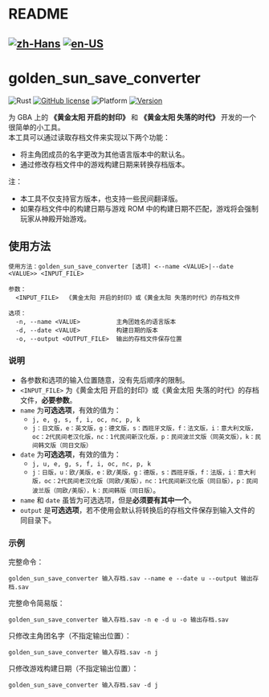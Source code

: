 # README  
[![zh-Hans](https://img.shields.io/badge/-%E7%AE%80%E4%BD%93%E4%B8%AD%E6%96%87-black.svg?style=for-the-badge&logo=googletranslate&logoColor=yellow)](https://github.com/Hambaka/golden_sun_save_converter/blob/main/README.md)
[![en-US](https://img.shields.io/badge/-English-black.svg?style=for-the-badge&logo=googletranslate&logoColor=yellow)](https://github.com/Hambaka/golden_sun_save_converter/blob/main/README.en-US.md)
---
# golden_sun_save_converter

![Rust](https://img.shields.io/badge/language-Rust-DEA584.svg?style=flat-square&logo=rust)
[![GitHub license](https://img.shields.io/github/license/Hambaka/golden_sun_save_converter?style=flat-square)](https://raw.githubusercontent.com/Hambaka/golden_sun_save_converter/master/LICENSE)
![Platform](https://img.shields.io/badge/platform%20(x86--64)-Windows%20%7C%20macOS%20%7C%20Linux-lightgrey?style=flat-square)
[![Version](https://img.shields.io/github/v/release/Hambaka/golden_sun_save_converter?label=version&style=flat-square)](https://github.com/Hambaka/golden_sun_save_converter/releases/latest)

为 GBA 上的 **《黄金太阳 开启的封印》** 和 **《黄金太阳 失落的时代》** 开发的一个很简单的小工具。  
本工具可以通过读取存档文件来实现以下两个功能：  
- 将主角团成员的名字更改为其他语言版本中的默认名。  
- 通过修改存档文件中的游戏构建日期来转换存档版本。  

注：  
- 本工具不仅支持官方版本，也支持一些民间翻译版。  
- 如果存档文件中的构建日期与游戏 ROM 中的构建日期不匹配，游戏将会强制玩家从神殿开始游戏。  

## 使用方法
```
使用方法：golden_sun_save_converter [选项] <--name <VALUE>|--date <VALUE>> <INPUT_FILE>

参数：
  <INPUT_FILE>  《黄金太阳 开启的封印》或《黄金太阳 失落的时代》的存档文件

选项：
  -n, --name <VALUE>          主角团姓名的语言版本
  -d, --date <VALUE>          构建日期的版本
  -o, --output <OUTPUT_FILE>  输出的存档文件保存位置
```
### 说明  
- 各参数和选项的输入位置随意，没有先后顺序的限制。  
- `<INPUT_FILE>` 为《黄金太阳 开启的封印》或《黄金太阳 失落的时代》的存档文件，**必要参数**。  
- `name` 为**可选选项**，有效的值为：
  - `j, e, g, s, f, i, oc, nc, p, k`  
  - `j：日文版，e：英文版，g：德文版，s：西班牙文版，f：法文版，i：意大利文版，oc：2代民间老汉化版，nc：1代民间新汉化版，p：民间波兰文版（同英文版），k：民间韩文版（同日文版）`  
- `date` 为**可选选项**，有效的值为：
  - `j, u, e, g, s, f, i, oc, nc, p, k`  
  - `j：日版，u：欧/美版，e：欧/美版，g：德版，s：西班牙版，f：法版，i：意大利版，oc：2代民间老汉化版（同欧/美版），nc：1代民间新汉化版（同日版），p：民间波兰版（同欧/美版），k：民间韩版（同日版）`。  
- `name` 和 `date` 虽皆为可选选项，但是**必须要有其中一个**。  
- `output` 是**可选选项**，若不使用会默认将转换后的存档文件保存到输入文件的同目录下。  
### 示例  
完整命令：  
```
golden_sun_save_converter 输入存档.sav --name e --date u --output 输出存档.sav
```
完整命令简易版：  
```
golden_sun_save_converter 输入存档.sav -n e -d u -o 输出存档.sav
```
只修改主角团名字（不指定输出位置）：  
```
golden_sun_save_converter 输入存档.sav -n j
```
只修改游戏构建日期（不指定输出位置）：  
```
golden_sun_save_converter 输入存档.sav -d j
```